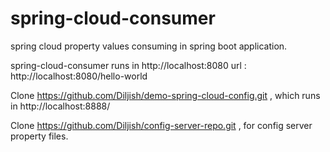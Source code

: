 # spring-cloud-consumer
spring cloud property values consuming in spring boot application.

spring-cloud-consumer runs in http://localhost:8080 
url : http://localhost:8080/hello-world

Clone https://github.com/Diljish/demo-spring-cloud-config.git , which runs in http://localhost:8888/

Clone https://github.com/Diljish/config-server-repo.git , for config server property files.



